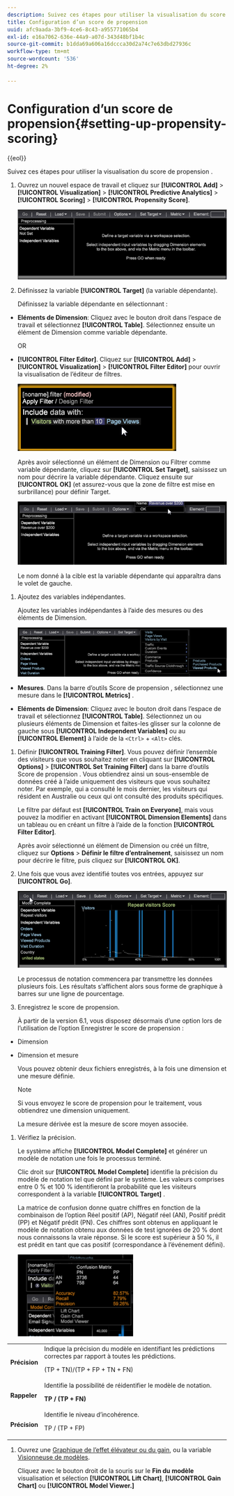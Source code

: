 ```yaml
---
description: Suivez ces étapes pour utiliser la visualisation du score de propension .
title: Configuration d’un score de propension
uuid: afc9aada-3bf9-4ce6-8c43-a955771065b4
exl-id: e16a7062-636e-44a9-a07d-343d48bf1b4c
source-git-commit: b1dda69a606a16dccca30d2a74c7e63dbd27936c
workflow-type: tm+mt
source-wordcount: '536'
ht-degree: 2%

---
```


# Configuration d’un score de propension{#setting-up-propensity-scoring}

{{eol}}

Suivez ces étapes pour utiliser la visualisation du score de propension .

1. Ouvrez un nouvel espace de travail et cliquez sur **[!UICONTROL Add]** > **[!UICONTROL Visualization]** > **[!UICONTROL Predictive Analytics]** > **[!UICONTROL Scoring]** > **[!UICONTROL Propensity Score]**.

   ![](assets/propensity_visualization.png)

1. Définissez la variable **[!UICONTROL Target]** (la variable dépendante).

   Définissez la variable dépendante en sélectionnant :

* **Eléments de Dimension**: Cliquez avec le bouton droit dans l’espace de travail et sélectionnez **[!UICONTROL Table]**. Sélectionnez ensuite un élément de Dimension comme variable dépendante.

   OR

* **[!UICONTROL Filter Editor]**. Cliquez sur **[!UICONTROL Add]** > **[!UICONTROL Visualization]** > **[!UICONTROL Filter Editor]** pour ouvrir la visualisation de l’éditeur de filtres.

   ![](assets/propensity_visualization_filter_editor.png)

   Après avoir sélectionné un élément de Dimension ou Filtrer comme variable dépendante, cliquez sur **[!UICONTROL Set Target]**, saisissez un nom pour décrire la variable dépendante. Cliquez ensuite sur **[!UICONTROL OK]** (et assurez-vous que la zone de filtre est mise en surbrillance) pour définir Target.

   ![](assets/propensity_visualization_setTarget.png)

   Le nom donné à la cible est la variable dépendante qui apparaîtra dans le volet de gauche.
1. Ajoutez des variables indépendantes.

   Ajoutez les variables indépendantes à l’aide des mesures ou des éléments de Dimension.

   ![](assets/propensity_visualization_metrics.png)

* **Mesures**. Dans la barre d’outils Score de propension , sélectionnez une mesure dans le **[!UICONTROL Metrics]** .

* **Eléments de Dimension**: Cliquez avec le bouton droit dans l’espace de travail et sélectionnez **[!UICONTROL Table]**. Sélectionnez un ou plusieurs éléments de Dimension et faites-les glisser sur la colonne de gauche sous **[!UICONTROL Independent Variables]** ou au **[!UICONTROL Element]** à l’aide de la `<Ctrl>` + `<Alt>` clés.

1. Définir **[!UICONTROL Training Filter]**. Vous pouvez définir l’ensemble des visiteurs que vous souhaitez noter en cliquant sur **[!UICONTROL Options]** > **[!UICONTROL Set Training Filter]** dans la barre d’outils Score de propension . Vous obtiendrez ainsi un sous-ensemble de données créé à l’aide uniquement des visiteurs que vous souhaitez noter. Par exemple, qui a consulté le mois dernier, les visiteurs qui résident en Australie ou ceux qui ont consulté des produits spécifiques.

   Le filtre par défaut est **[!UICONTROL Train on Everyone]**, mais vous pouvez la modifier en activant **[!UICONTROL Dimension Elements]** dans un tableau ou en créant un filtre à l’aide de la fonction **[!UICONTROL Filter Editor]**.

   Après avoir sélectionné un élément de Dimension ou créé un filtre, cliquez sur **Options** > **Définir le filtre d’entraînement**, saisissez un nom pour décrire le filtre, puis cliquez sur **[!UICONTROL OK]**.
1. Une fois que vous avez identifié toutes vos entrées, appuyez sur **[!UICONTROL Go]**.

   ![](assets/propensity_visualization_GO.png)

   Le processus de notation commencera par transmettre les données plusieurs fois. Les résultats s’affichent alors sous forme de graphique à barres sur une ligne de pourcentage.
1. Enregistrez le score de propension.

   À partir de la version 6.1, vous disposez désormais d’une option lors de l’utilisation de l’option Enregistrer le score de propension :

* Dimension
* Dimension et mesure

   Vous pouvez obtenir deux fichiers enregistrés, à la fois une dimension et une mesure définie.

   >[!NOTE]
   >
   >Si vous envoyez le score de propension pour le traitement, vous obtiendrez une dimension uniquement.

   La mesure dérivée est la mesure de score moyen associée.
1. Vérifiez la précision.

   Le système affiche **[!UICONTROL Model Complete]** et générer un modèle de notation une fois le processus terminé.

   Clic droit sur **[!UICONTROL Model Complete]** identifie la précision du modèle de notation tel que défini par le système. Les valeurs comprises entre 0 % et 100 % identifieront la probabilité que les visiteurs correspondent à la variable **[!UICONTROL Target]** .

   La matrice de confusion donne quatre chiffres en fonction de la combinaison de l’option Réel positif (AP), Négatif réel (AN), Positif prédit (PP) et Négatif prédit (PN). Ces chiffres sont obtenus en appliquant le modèle de notation obtenu aux données de test ignorées de 20 % dont nous connaissons la vraie réponse. Si le score est supérieur à 50 %, il est prédit en tant que cas positif (correspondance à l’événement défini).

   ![](assets/propensity_lift_gain_1.png)

<table id="table_154BDD6D294C4ED1B8C15EC33B74B199"> 
 <tbody> 
  <tr> 
   <td colname="col1"><b> Précision</b> </td> 
   <td colname="col2"> Indique la précision du modèle en identifiant les prédictions correctes par rapport à toutes les prédictions. <p>(TP + TN)/(TP + FP + TN + FN) </p> </td> 
  </tr> 
  <tr> 
   <td colname="col1"><b> Rappeler</b> </td> 
   <td colname="col2"> Identifie la possibilité de réidentifier le modèle de notation. <p><b>TP / (TP + FN)</b> </p> </td> 
  </tr> 
  <tr> 
   <td colname="col1"><b> Précision</b> </td> 
   <td colname="col2">Identifie le niveau d’incohérence. <p>TP / (TP + FP) </p> </td> 
  </tr> 
 </tbody> 
</table>

1. Ouvrez une [Graphique de l’effet élévateur ou du gain](../../../../home/c-get-started/c-analysis-vis/c-visitor-propensity/c-propensity-gain-lift-chart.md#concept-0d049f6baf534f7fb97f271843ba6c4a), ou la variable [Visionneuse de modèles](../../../../home/c-get-started/c-analysis-vis/c-visitor-propensity/c-propensity-model-viewer.md#concept-9f2593a8218140b7bd132a4c74e159f9).

   Cliquez avec le bouton droit de la souris sur le **Fin du modèle** visualisation et sélection **[!UICONTROL Lift Chart]**, **[!UICONTROL Gain Chart]** ou **[!UICONTROL Model Viewer.]**
